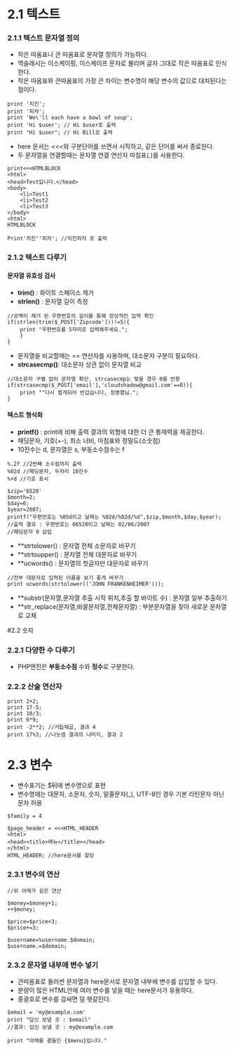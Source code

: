 # 2.1 텍스트

### 2.1.1 텍스트 문자열 정의
- 작은 따옴표나 큰 따옴표로 문자열 정의가 가능하다.
- 역슬래시는 이스케이핑, 이스케이프 문자로 불리며 글자 그대로 작은 따옴표로 인식한다.
- 작은 따옴표와 큰따옴표의 가장 큰 차이는 변수명이 해당 변수의 값으로 대치된다는 점이다.

~~~~
print '치킨';
print '피자';
print 'We\'ll each have a bowl of soup';
print 'Hi $user'; // Hi $user로 출력
print "Hi $user"; // Hi Bill로 출력
~~~~

- here 문서는 <<<와 구분단어를 쓰면서 시작하고, 같은 단어를 써서 종료한다.
- 두 문자열을 연결할때는 문자열 연결 연산자 마침표(.)를 사용한다.

~~~~
print<<<HTMLBLOCK
<html>
<head>Test입니다.</head>
<body>
	<li>Test1
	<li>Test2
	<li>Test3
</body>
<html>
HTMLBLOCK

Print'치킨''피자'; //치킨피자 로 출력
~~~~

### 2.1.2 텍스트 다루기
#### 문자열 유효성 검사

- **trim()** : 화이트 스페이스 제거
- **strlen()** : 문자열 길이 측정
~~~~
//공백이 제거 된 우편번호의 길이를 통해 정상적인 입력 확인
if(strlen(trim($_POST['Zipcode']))!=5){
	print "우편번호를 5자리로 입력해주세요.";
	}
} 
~~~~

- 문자열을 비교할때는 == 연산자를 사용하며, 대소문자 구분이 필요하다.
- **strcasecmp()**: 대소문자 상관 없이 문자열 비교

~~~~
//대소문자 구별 없이 문자열 확인, strcasecmp는 맞을 경우 0을 반환
if(strcasecmp($_POST['email'],'cloudshadow@gmail.com'==0)){
	print ""다시 뵙게되어 반갑습니다, 정병열님.";
}
~~~~

#### 텍스트 형식화

- **printf()** : print에 비해 출력 결과의 외형에 대한 더 큰 통제력을 제공한다.
- 패딩문자, 기호(+-), 최소 너비, 마침표와 정밀도(소숫점)
- 10진수는 d, 문자열은 s, 부동소수점수는 f
~~~~
%.2f //2번째 소수점까지 출력
%02d //패딩문자, 두자리 10진수
%+d //기호 표시
~~~~
~~~~
$zip='6520'
$month=2;
$day=6;
$year=2007;
printf("우편번호는 %05d이고 날짜는 %02d/%02d/%d",$zip,$month,$day,$year);
//출력 결과 : 우편번호는 06520이고 날짜는 02/06/2007
//패딩문자 0 삽입
~~~~

- **strtolower() : 문자열 전체 소문자로 바꾸기
- **strtoupper() : 문자열 전체 대문자로 바꾸기
- **ucwords() : 문자열의 첫글자만 대문자로 바꾸기

~~~~
//전부 대문자로 입력된 이름을 보기 좋게 바꾸기
print ucwords(strtolower(('JOHN FRANKENHEIMER')));
~~~~


- **substr(문자열,문자열 추출 시작 위치,추출 할 바이트 수) : 문자열 일부 추출하기
- **str_replace(문자열,바꿀문자열,전체문자열) : 부분문자열을 찾아 새로운 문자열로 교체

#2.2 숫자

### 2.2.1 다양한 수 다루기
- PHP엔진은 **부동소수점** 수와 **정수**로 구분한다.

### 2.2.2 산술 연산자

~~~~
print 2+2;
print 17-5;
print 10/3;
print 6*9;
print -2**2; //거듭제곱, 결과 4
print 17%3; //나눗셈 결과의 나머지, 결과 2
~~~~

# 2.3 변수

- 변수표기는 $뒤에 변수명으로 표현
- 변수명에는 대문자, 소문자, 숫자, 밑줄문자(_), UTF-8인 경우 기본 라틴문자 아닌 문자 허용
~~~~
$family = 4

$page_header = <<<HTML_HEADER
<html>
<head><title>메뉴</title></head>
</html>
HTML_HEADER; //here문서를 할당
~~~~

### 2.3.1 변수의 연산
~~~~
//위 아래가 같은 연산

$money=$money+1;
++$money;

$price=$price+3;
$price+=3;

$username=%username.$domain;
$username.=$domain;
~~~~

### 2.3.2 문자열 내부에 변수 넣기
- 큰따옴표로 둘러싼 문자열과 here문서로 문자열 내부에 변수를 삽입할 수 있다.
- 분량이 많은 HTML안에 여러 변수를 넣을 때는 here문서가 유용하다.
- 중괄호로 변수를 감싸면 덜 헷갈린다.
~~~~
$email = 'my@example.com'
print "답신 보낼 곳 : $email" 
//결과: 답신 보낼 곳 : my@example.com

print "야채를 곁들인 {$menu}입니다."
~~~~












